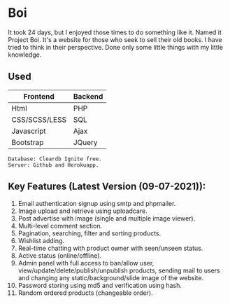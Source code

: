 # Boi
It took 24 days, but I enjoyed those times to do something like it. Named it Project Boi.
It's a website for those who seek to sell their old books. I have tried to think in their perspective. Done only some little things with my little knowledge.

## Used
  Frontend  | Backend
  ------------- | -------------
  Html  | PHP
  CSS/SCSS/LESS  | SQL
  Javascript | Ajax
  Bootstrap | JQuery
  
    Database: Cleardb Ignite free.
    Server: Github and Herokuapp.
    
## Key Features (Latest Version (09-07-2021)):
  1. Email authentication signup using smtp and phpmailer.
  2. Image upload and retrieve using uploadcare.
  3. Post advertise with image (single and multiple image viewer).
  4. Multi-level comment section.
  5. Pagination, searching, filter and sorting products.
  6. Wishlist adding.
  7. Real-time chatting with product owner with seen/unseen status.
  8. Active status (online/offline).
  9. Admin panel with full access to ban/allow user, view/update/delete/publish/unpublish products, sending mail to users and changing any static/background/slide image of the       website.
  10. Password storing using md5 and verification using hash.
  11. Random ordered products (changeable order).
